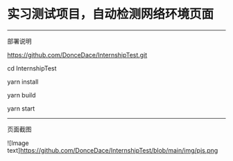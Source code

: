 # 实习测试项目，自动检测网络环境页面

-------------------------------------------------
部署说明

https://github.com/DonceDace/InternshipTest.git

cd InternshipTest

yarn install

yarn build

yarn start
  
-------------------------------------------------

页面截图

 ![Image text]https://github.com/DonceDace/InternshipTest/blob/main/img/pjs.png




